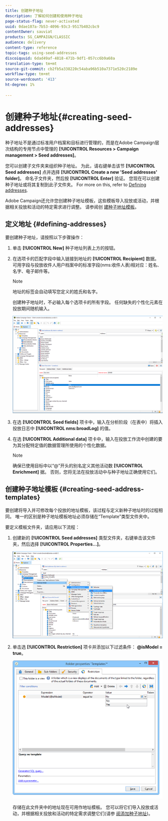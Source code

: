 ```yaml
---
title: 创建种子地址
description: 了解如何创建和使用种子地址
page-status-flag: never-activated
uuid: 0dae107a-7b53-4096-93c3-9517b402cbc9
contentOwner: sauviat
products: SG_CAMPAIGN/CLASSIC
audience: delivery
content-type: reference
topic-tags: using-seed-addresses
discoiquuid: 6dad49af-4818-471b-9df1-057cc6b9a68a
translation-type: tm+mt
source-git-commit: cb2fb5a338220c54aba96b510a7371e520c2189e
workflow-type: tm+mt
source-wordcount: '413'
ht-degree: 1%

---
```



# 创建种子地址{#creating-seed-addresses}

种子地址不是通过标准用户档案和目标进行管理的，而是在Adobe Campaign层次结构的专用节点中管理的 **[!UICONTROL Resources > Campaign management > Seed addresses]**。

您可以创建子文件夹来组织种子地址。 为此，请右键单击该节 **[!UICONTROL Seed addresses]** 点并选择 **[!UICONTROL Create a new 'Seed addresses' folder]**。 命名子文件夹，然后按 **[!UICONTROL Enter]** 验证。 您现在可以创建种子地址或将其复制到此子文件夹。 For more on this, refer to [Defining addresses](#defining-addresses).

Adobe Campaign还允许您创建种子地址模板，这些模板导入投放或活动，并根据相关投放和活动的特定需求进行调整。 请参阅创 [建种子地址模板](#creating-seed-address-templates)。

## 定义地址 {#defining-addresses}

要创建种子地址，请按照以下步骤操作：

1. 单击 **[!UICONTROL New]** 种子地址列表上方的按钮。
1. 在选项卡的匹配字段中输入链接到地址的 **[!UICONTROL Recipient]** 数据。 可用字段与投放收件人用户档案中的标准字段(nms:收件人表)相对应：姓名、名字、电子邮件等。

   >[!NOTE]
   >
   >地址的标签会自动填写您定义的姓氏和名字。
   >
   >创建种子地址时，不必输入每个选项卡的所有字段。 任何缺失的个性化元素在投放期间随机输入。

   ![](assets/s_ncs_user_seedlist_new_address.png)

1. 在选 **[!UICONTROL Seed fields]** 项卡中，输入在分析阶段（在表中）将插入投放日志中 **[!UICONTROL nms:broadLog]** 的值。

1. 在选 **[!UICONTROL Additional data]** 项卡中，输入在投放工作流中创建的要为其分配特定值的数据管理所使用的个性化数据。

   >[!NOTE]
   >
   >确保已使用目标中以“@”开头的别名定义其他活动数 **[!UICONTROL Enrichment]** 据。 否则，您将无法在投放活动中与种子地址正确使用它们。

## 创建种子地址模板 {#creating-seed-address-templates}

要创建将导入并可修改每个投放的地址模板，该过程与定义新种子地址时的过程相同。 唯一的区别是种子地址模板地址必须存储在“Template”类型文件夹中。

要定义模板文件夹，请应用以下流程：

1. 创建新的 **[!UICONTROL Seed addresses]** 类型文件夹，右键单击该文件夹，然后选择 **[!UICONTROL Properties...]**。

   ![](assets/s_ncs_user_seedlist_template_folder.png)

1. 单击选 **[!UICONTROL Restriction]** 项卡并添加以下过滤条件： **@isModel = true**。

   ![](assets/s_ncs_user_seedlist_folder_is_model.png)

   存储在此文件夹中的地址现在可用作地址模板。 您可以将它们导入投放或活动，并根据相关投放和活动的特定需求调整它们(请参 [阅添加种子地址](../../delivery/using/adding-seed-addresses.md))。
